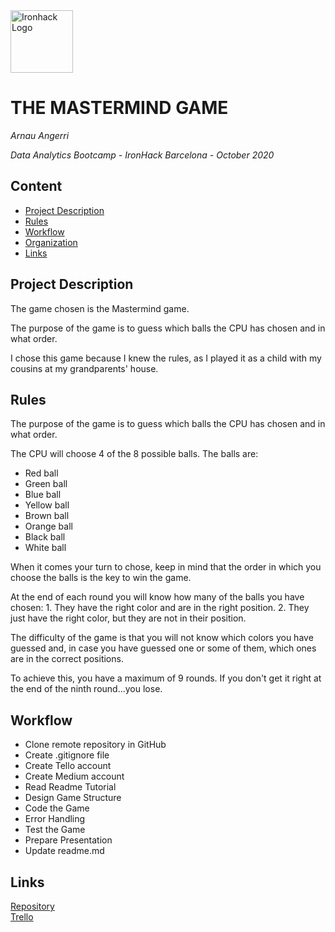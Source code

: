 <img src="https://bit.ly/2VnXWr2" alt="Ironhack Logo" width="100"/>

# THE MASTERMIND GAME
*Arnau Angerri*

*Data Analytics Bootcamp - IronHack Barcelona - October 2020*

## Content
- [Project Description](#project-description)
- [Rules](#rules)
- [Workflow](#workflow)
- [Organization](#organization)
- [Links](#links)

## Project Description

The game chosen is the Mastermind game.

The purpose of the game is to guess which balls the CPU has chosen and in what order. 

I chose this game because I knew the rules, as I played it as a child with my cousins at my grandparents' house.

## Rules

The purpose of the game is to guess which balls the CPU has chosen and in what order.

The CPU will choose 4 of the 8 possible balls. The balls are:

- Red ball
- Green ball
- Blue ball
- Yellow ball
- Brown ball
- Orange ball
- Black ball
- White ball

When it comes your turn to chose, keep in mind that the order in which you choose the balls is the key to win the game.

At the end of each round you will know how many of the balls you have chosen:
     1. They have the right color and are in the right position.
     2. They just have the right color, but they are not in their position.

The difficulty of the game is that you will not know which colors you have guessed and, in case you have guessed one or some of them, which ones are in the correct positions.

To achieve this, you have a maximum of 9 rounds. If you don't get it right at the end of the ninth round...you lose.

## Workflow

- Clone remote repository in GitHub
- Create .gitignore file
- Create Tello account
- Create Medium account
- Read Readme Tutorial
- Design Game Structure
- Code the Game
- Error Handling
- Test the Game
- Prepare Presentation
- Update readme.md

## Links

[Repository](https://github.com/angerri86/Project-Week-1-Build-Your-Own-Game)  
[Trello](https://trello.com/angerri8/mastermind)  
